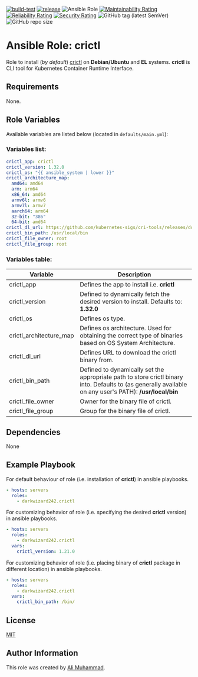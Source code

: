 [![build-test](https://github.com/darkwizard242/ansible-role-crictl/workflows/build-and-test/badge.svg?branch=master)](https://github.com/darkwizard242/ansible-role-crictl/actions?query=workflow%3Abuild-and-test) [![release](https://github.com/darkwizard242/ansible-role-crictl/workflows/release/badge.svg)](https://github.com/darkwizard242/ansible-role-crictl/actions?query=workflow%3Arelease) ![Ansible Role](https://img.shields.io/ansible/role/d/darkwizard242/crictl) [![Maintainability Rating](https://sonarcloud.io/api/project_badges/measure?project=ansible-role-crictl&metric=sqale_rating)](https://sonarcloud.io/dashboard?id=ansible-role-crictl) [![Reliability Rating](https://sonarcloud.io/api/project_badges/measure?project=ansible-role-crictl&metric=reliability_rating)](https://sonarcloud.io/dashboard?id=ansible-role-crictl) [![Security Rating](https://sonarcloud.io/api/project_badges/measure?project=ansible-role-crictl&metric=security_rating)](https://sonarcloud.io/dashboard?id=ansible-role-crictl) ![GitHub tag (latest SemVer)](https://img.shields.io/github/tag/darkwizard242/ansible-role-crictl?label=release) ![GitHub repo size](https://img.shields.io/github/repo-size/darkwizard242/ansible-role-crictl?color=orange&style=flat-square)

# Ansible Role: crictl

Role to install (_by default_) [crictl](https://github.com/kubernetes-sigs/cri-tools) on **Debian/Ubuntu** and **EL** systems. **crictl** is CLI tool for Kubernetes Container Runtime Interface.

## Requirements

None.

## Role Variables

Available variables are listed below (located in `defaults/main.yml`):

### Variables list:

```yaml
crictl_app: crictl
crictl_version: 1.32.0
crictl_os: "{{ ansible_system | lower }}"
crictl_architecture_map:
  amd64: amd64
  arm: arm64
  x86_64: amd64
  armv6l: armv6
  armv7l: armv7
  aarch64: arm64
  32-bit: "386"
  64-bit: amd64
crictl_dl_url: https://github.com/kubernetes-sigs/cri-tools/releases/download/v{{ crictl_version }}/{{ crictl_app }}-v{{ crictl_version }}-{{ crictl_os }}-{{ crictl_architecture_map[ansible_architecture] }}.tar.gz
crictl_bin_path: /usr/local/bin
crictl_file_owner: root
crictl_file_group: root
```

### Variables table:

Variable                | Description
----------------------- | --------------------------------------------------------------------------------------------------------------------------------------------------------
crictl_app              | Defines the app to install i.e. **crictl**
crictl_version          | Defined to dynamically fetch the desired version to install. Defaults to: **1.32.0**
crictl_os               | Defines os type.
crictl_architecture_map | Defines os architecture. Used for obtaining the correct type of binaries based on OS System Architecture.
crictl_dl_url           | Defines URL to download the crictl binary from.
crictl_bin_path         | Defined to dynamically set the appropriate path to store crictl binary into. Defaults to (as generally available on any user's PATH): **/usr/local/bin**
crictl_file_owner       | Owner for the binary file of crictl.
crictl_file_group       | Group for the binary file of crictl.

## Dependencies

None

## Example Playbook

For default behaviour of role (i.e. installation of **crictl**) in ansible playbooks.

```yaml
- hosts: servers
  roles:
    - darkwizard242.crictl
```

For customizing behavior of role (i.e. specifying the desired **crictl** version) in ansible playbooks.

```yaml
- hosts: servers
  roles:
    - darkwizard242.crictl
  vars:
    crictl_version: 1.21.0
```

For customizing behavior of role (i.e. placing binary of **crictl** package in different location) in ansible playbooks.

```yaml
- hosts: servers
  roles:
    - darkwizard242.crictl
  vars:
    crictl_bin_path: /bin/
```

## License

[MIT](https://github.com/darkwizard242/ansible-role-crictl/blob/master/LICENSE)

## Author Information

This role was created by [Ali Muhammad](https://www.alimuhammad.dev/).
